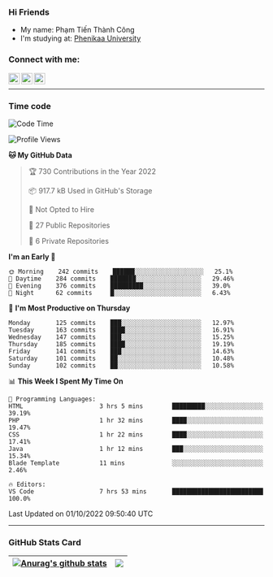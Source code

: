### Hi Friends

- My name: Phạm Tiến Thành Công
- I'm studying at: [Phenikaa University]


### Connect with me:
[<img align="left" alt="PhamTienThanhCong | Facebook" width="22px" src="https://upload.wikimedia.org/wikipedia/commons/thumb/1/16/Facebook-icon-1.png/640px-Facebook-icon-1.png" />][facebook]
[<img align="left" alt="PhamTienThanhCong | Zalo" width="22px" src="https://www.anphatpc.com.vn/template/anphat_2020v2/images/icon-zalo.jpg" />][zalo]
[<img align="left" alt="PhamTienThanhCong | LinkedIn" width="22px" src="https://cdn3.iconfinder.com/data/icons/inficons/512/linkedin.png" />][linkedin]

<br />

---

### Time code

<!--START_SECTION:waka-->
![Code Time](http://img.shields.io/badge/Code%20Time-576%20hrs%2041%20mins-blue)

![Profile Views](http://img.shields.io/badge/Profile%20Views-20-blue)

**🐱 My GitHub Data** 

> 🏆 730 Contributions in the Year 2022
 > 
> 📦 917.7 kB Used in GitHub's Storage 
 > 
> 🚫 Not Opted to Hire
 > 
> 📜 27 Public Repositories 
 > 
> 🔑 6 Private Repositories  
 > 
**I'm an Early 🐤** 

```text
🌞 Morning    242 commits    ██████░░░░░░░░░░░░░░░░░░░   25.1% 
🌆 Daytime    284 commits    ███████░░░░░░░░░░░░░░░░░░   29.46% 
🌃 Evening    376 commits    █████████░░░░░░░░░░░░░░░░   39.0% 
🌙 Night      62 commits     █░░░░░░░░░░░░░░░░░░░░░░░░   6.43%

```
📅 **I'm Most Productive on Thursday** 

```text
Monday       125 commits    ███░░░░░░░░░░░░░░░░░░░░░░   12.97% 
Tuesday      163 commits    ████░░░░░░░░░░░░░░░░░░░░░   16.91% 
Wednesday    147 commits    ███░░░░░░░░░░░░░░░░░░░░░░   15.25% 
Thursday     185 commits    ████░░░░░░░░░░░░░░░░░░░░░   19.19% 
Friday       141 commits    ███░░░░░░░░░░░░░░░░░░░░░░   14.63% 
Saturday     101 commits    ██░░░░░░░░░░░░░░░░░░░░░░░   10.48% 
Sunday       102 commits    ██░░░░░░░░░░░░░░░░░░░░░░░   10.58%

```


📊 **This Week I Spent My Time On** 

```text
💬 Programming Languages: 
HTML                     3 hrs 5 mins        █████████░░░░░░░░░░░░░░░░   39.19% 
PHP                      1 hr 32 mins        ████░░░░░░░░░░░░░░░░░░░░░   19.47% 
CSS                      1 hr 22 mins        ████░░░░░░░░░░░░░░░░░░░░░   17.41% 
Java                     1 hr 12 mins        ███░░░░░░░░░░░░░░░░░░░░░░   15.34% 
Blade Template           11 mins             ░░░░░░░░░░░░░░░░░░░░░░░░░   2.46%

🔥 Editors: 
VS Code                  7 hrs 53 mins       █████████████████████████   100.0%

```


 Last Updated on 01/10/2022 09:50:40 UTC
<!--END_SECTION:waka-->

---

### GitHub Stats Card

| <a href="https://github.com/phamtienthanhcong"><img align="center" src="https://github-readme-stats.vercel.app/api?username=PhamTienThanhCong&show_icons=true&include_all_commits=true&theme=buefy&hide_border=true&theme=ocean_dark" alt="Anurag's github stats" /></a> | <a href="https://github.com/phamtienthanhcong"><img align="center" src="https://github-readme-stats.vercel.app/api/top-langs/?username=PhamTienThanhCong&layout=compact&theme=buefy&hide_border=true&theme=ocean_dark" /></a> |
| ------------- | ------------- |

[Phenikaa University]: https://phenikaa-uni.edu.vn/vi
[facebook]: https://www.facebook.com/phamtienthanhcong
[linkedin]: https://linkedin.com/in/phamtienthanhcong
[zalo]: https://zalo.me/0396396332
[tiktok]: https://www.tiktok.com/@phamtienthanhcong
[web]: https://github.com/PhamTienThanhCong/web_dev
[min project]: https://github.com/PhamTienThanhCong/Project-Of-Web
[c and cpp]: https://github.com/PhamTienThanhCong/Code_C_and_Cpro
[python]: https://github.com/PhamTienThanhCong/Python_beginer
